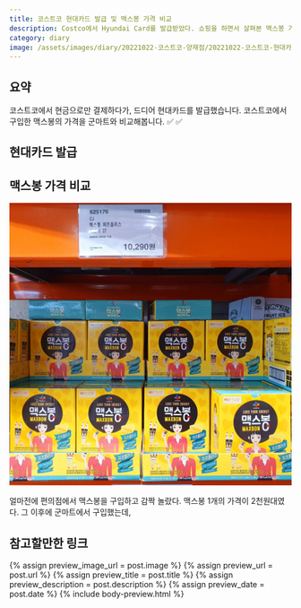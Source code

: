 ```yaml
---
title: 코스트코 현대카드 발급 및 맥스봉 가격 비교
description: Costco에서 Hyundai Card를 발급받았다. 쇼핑을 하면서 살펴본 맥스봉 가격을 비교해본다. 
category: diary
image: /assets/images/diary/20221022-코스트코-양재점/20221022-코스트코-현대카드-발급.jpg
---
```


요약
---
코스트코에서 현금으로만 결제하다가, 드디어 현대카드를 발급했습니다. 
코스트코에서 구입한 맥스봉의 가격을 군마트와 비교해봅니다. 
✅
✅


현대카드 발급
---


맥스봉 가격 비교
---
![](/assets/images/diary/20221022-코스트코-양재점/20221022_181645-맥스봉-가격.jpg)

얼마전에 편의점에서 맥스봉을 구입하고 감짝 놀랐다. 
맥스봉 1개의 가격이 2천원대였다. 
그 이후에 군마트에서 구입했는데, 


참고할만한 링크
---
{% assign preview_image_url = post.image %}
{% assign preview_url = post.url %}
{% assign preview_title = post.title %}
{% assign preview_description = post.description %}
{% assign preview_date = post.date %}
{% include body-preview.html %}


